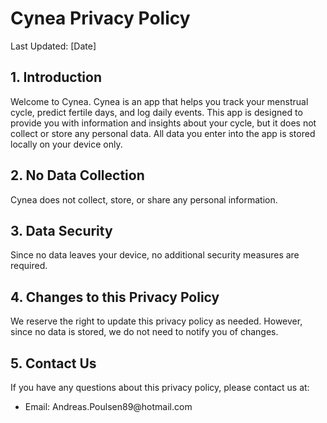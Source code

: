 <h1>Cynea Privacy Policy</h1>

<p>Last Updated: [Date]</p>

<h2>1. Introduction</h2>

<p>Welcome to Cynea. Cynea is an app that helps you track your menstrual cycle, predict fertile days, and log daily events. This app is designed to provide you with information and insights about your cycle, but it does not collect or store any personal data. All data you enter into the app is stored locally on your device only.</p>

<h2>2. No Data Collection</h2>

<p>Cynea does not collect, store, or share any personal information.</p>

<h2>3. Data Security</h2>

<p>Since no data leaves your device, no additional security measures are required.</p>

<h2>4. Changes to this Privacy Policy</h2>

<p>We reserve the right to update this privacy policy as needed. However, since no data is stored, we do not need to notify you of changes.</p>

<h2>5. Contact Us</h2>

<p>If you have any questions about this privacy policy, please contact us at:</p>

<ul>
    <li>Email: Andreas.Poulsen89@hotmail.com</li>
</ul>

</body>
</html>
